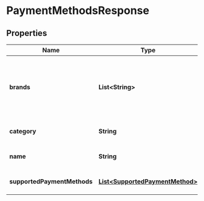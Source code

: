 
# PaymentMethodsResponse

## Properties
Name | Type | Description | Notes
------------ | ------------- | ------------- | -------------
**brands** | **List&lt;String&gt;** | Available Card Brands, is presented only for &#39;BANKCARD&#39; payment method |  [optional]
**category** | **String** | Payment method category |  [optional]
**name** | **String** | Payment method name |  [optional]
**supportedPaymentMethods** | [**List&lt;SupportedPaymentMethod&gt;**](SupportedPaymentMethod.md) | Supported payment methods |  [optional]



